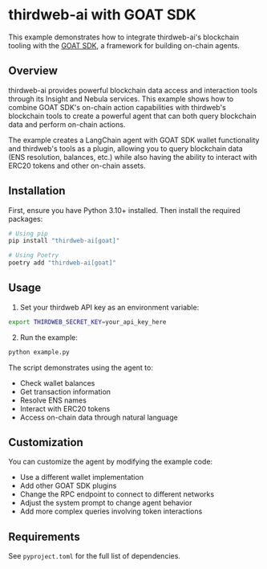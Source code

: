 # thirdweb-ai with GOAT SDK

This example demonstrates how to integrate thirdweb-ai's blockchain tooling with the [GOAT SDK](https://github.com/goat-sdk/goat), a framework for building on-chain agents.

## Overview

thirdweb-ai provides powerful blockchain data access and interaction tools through its Insight and Nebula services. This example shows how to combine GOAT SDK's on-chain action capabilities with thirdweb's blockchain tools to create a powerful agent that can both query blockchain data and perform on-chain actions.

The example creates a LangChain agent with GOAT SDK wallet functionality and thirdweb's tools as a plugin, allowing you to query blockchain data (ENS resolution, balances, etc.) while also having the ability to interact with ERC20 tokens and other on-chain assets.

## Installation

First, ensure you have Python 3.10+ installed. Then install the required packages:

```bash
# Using pip
pip install "thirdweb-ai[goat]"

# Using Poetry
poetry add "thirdweb-ai[goat]"
```

## Usage

1. Set your thirdweb API key as an environment variable:
```bash
export THIRDWEB_SECRET_KEY=your_api_key_here
```

2. Run the example:
```bash
python example.py
```

The script demonstrates using the agent to:
- Check wallet balances
- Get transaction information
- Resolve ENS names
- Interact with ERC20 tokens
- Access on-chain data through natural language

## Customization

You can customize the agent by modifying the example code:
- Use a different wallet implementation
- Add other GOAT SDK plugins
- Change the RPC endpoint to connect to different networks
- Adjust the system prompt to change agent behavior
- Add more complex queries involving token interactions

## Requirements

See `pyproject.toml` for the full list of dependencies. 